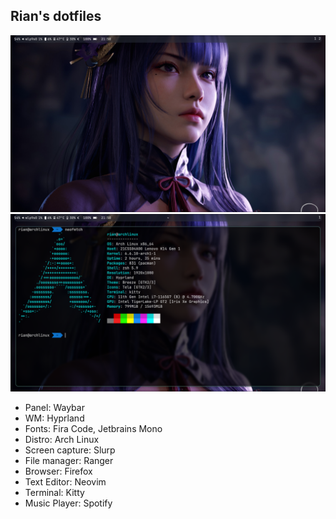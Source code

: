 ## Rian's dotfiles
![SS1](img/20240108_21h50m51s_grim.png)
![SS2](img/20240108_21h50m57s_grim.png)

- Panel: Waybar
- WM: Hyprland
- Fonts: Fira Code, Jetbrains Mono
- Distro: Arch Linux
- Screen capture: Slurp 
- File manager: Ranger
- Browser: Firefox
- Text Editor: Neovim
- Terminal: Kitty
- Music Player: Spotify